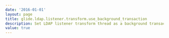 ```yaml
---
date: '2016-01-01'
layout: page
title: glide.ldap.listener.transform.use_background_transaction
description: Set LDAP listener transform thread as a background transaction whose max duration is determined by quota rule 'LDAP Listener Transform Transaction'.
value: true
---
```

